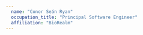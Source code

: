 ```yaml
---
  name: "Conor Seán Ryan"
  occupation_title: "Principal Software Engineer"
  affiliation: "BioRealm"
---
```

